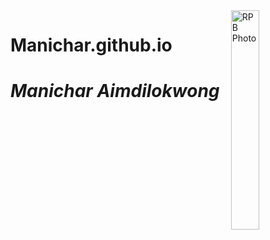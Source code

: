 <img src="http://manichar.github.io/img/R.png" alt="RPB Photo" align="right" width="30%"/>


# Manichar.github.io

# _Manichar Aimdilokwong_
